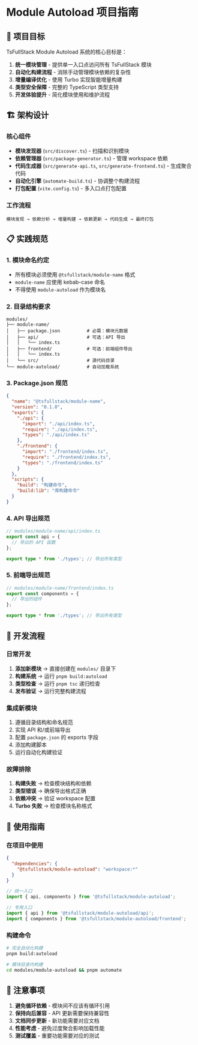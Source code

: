 # Module Autoload 项目指南

## 🎯 项目目标

TsFullStack Module Autoload 系统的核心目标是：

1. **统一模块管理** - 提供单一入口点访问所有 TsFullStack 模块
2. **自动化构建流程** - 消除手动管理模块依赖的复杂性
3. **增量编译优化** - 使用 Turbo 实现智能增量构建
4. **类型安全保障** - 完整的 TypeScript 类型支持
5. **开发体验提升** - 简化模块使用和维护流程

## 🏗️ 架构设计

### 核心组件

- **模块发现器** (`src/discover.ts`) - 扫描和识别模块
- **依赖管理器** (`src/package-generator.ts`) - 管理 workspace 依赖
- **代码生成器** (`src/generate-api.ts`, `src/generate-frontend.ts`) - 生成聚合代码
- **自动化引擎** (`automate-build.ts`) - 协调整个构建流程
- **打包配置** (`vite.config.ts`) - 多入口点打包配置

### 工作流程

```
模块发现 → 依赖分析 → 增量构建 → 依赖更新 → 代码生成 → 最终打包
```

## 📋 实践规范

### 1. 模块命名约定

- 所有模块必须使用 `@tsfullstack/module-name` 格式
- `module-name` 应使用 kebab-case 命名
- 不得使用 `module-autoload` 作为模块名

### 2. 目录结构要求

```
modules/
├── module-name/
│   ├── package.json          # 必需：模块元数据
│   ├── api/                  # 可选：API 导出
│   │   └── index.ts
│   ├── frontend/             # 可选：前端组件导出
│   │   └── index.ts
│   └── src/                  # 源代码目录
└── module-autoload/          # 自动加载系统
```

### 3. Package.json 规范

```json
{
  "name": "@tsfullstack/module-name",
  "version": "0.1.0",
  "exports": {
    "./api": {
      "import": "./api/index.ts",
      "require": "./api/index.ts",
      "types": "./api/index.ts"
    },
    "./frontend": {
      "import": "./frontend/index.ts",
      "require": "./frontend/index.ts",
      "types": "./frontend/index.ts"
    }
  },
  "scripts": {
    "build": "构建命令",
    "build:lib": "库构建命令"
  }
}
```

### 4. API 导出规范

```typescript
// modules/module-name/api/index.ts
export const api = {
  // 导出的 API 函数
};

export type * from './types'; // 导出所有类型
```

### 5. 前端导出规范

```typescript
// modules/module-name/frontend/index.ts
export const components = {
  // 导出的组件
};

export type * from './types'; // 导出所有类型
```

## 🔧 开发流程

### 日常开发

1. **添加新模块** → 直接创建在 `modules/` 目录下
2. **构建系统** → 运行 `pnpm build:autoload`
3. **类型检查** → 运行 `pnpm tsc` 递归检查
4. **发布验证** → 运行完整构建流程

### 集成新模块

1. 遵循目录结构和命名规范
2. 实现 API 和/或前端导出
3. 配置 `package.json` 的 exports 字段
4. 添加构建脚本
5. 运行自动化构建验证

### 故障排除

1. **构建失败** → 检查模块结构和依赖
2. **类型错误** → 确保导出格式正确
3. **依赖冲突** → 验证 workspace 配置
4. **Turbo 失败** → 检查模块名称格式

## 🚀 使用指南

### 在项目中使用

```json
{
  "dependencies": {
    "@tsfullstack/module-autoload": "workspace:*"
  }
}
```

```typescript
// 统一入口
import { api, components } from '@tsfullstack/module-autoload';

// 专用入口
import { api } from '@tsfullstack/module-autoload/api';
import { components } from '@tsfullstack/module-autoload/frontend';
```

### 构建命令

```bash
# 完全自动化构建
pnpm build:autoload

# 模块目录内构建
cd modules/module-autoload && pnpm automate
```

## 📝 注意事项

1. **避免循环依赖** - 模块间不应该有循环引用
2. **保持向后兼容** - API 更新需要保持兼容性
3. **文档同步更新** - 新功能需要对应文档
4. **性能考虑** - 避免过度聚合影响加载性能
5. **测试覆盖** - 重要功能需要对应的测试

